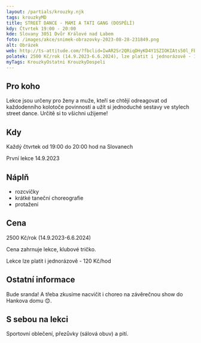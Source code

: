 ```yaml
---
layout: /partials/krouzky.njk
tags: krouzkyMD
title: STREET DANCE - MAMI A TATI GANG (DOSPĚLÍ)
kdy: Čtvrtek 19:00 - 20:00
kde: Slovany 3051 Dvůr Králové nad Labem
foto: /images/akce/snimek-obrazovky-2023-08-28-231849.png
alt: Obrázek
web: http://ts-attitude.com/?fbclid=IwAR2Sr2QRiqDHyKD4Y1SZIOKIAts50l_Fbl4mu0ArOUoGUs6IVA-w3G8VGLE
polatek: 2500 Kč/rok (14.9.2023-6.6.2024), lze platit i jednorázově - 120 Kč/hod
myTags: KrouzkyOstatni KrouzkyDospeli
---
```

<!--StartFragment-->

## Pro koho

Lekce jsou určeny pro ženy a muže, kteří se chtějí odreagovat od každodenního kolotoče povinností a užít si jednoduché sestavy ve stylech street dance. Určitě si to všichni užijeme!

## Kdy

Každý čtvrtek od 19:00 do 20:00 hod na Slovanech

První lekce 14.9.2023

## Náplň

* rozcvičky
* krátké taneční choreografie
* protažení

## Cena

2500 Kč/rok (14.9.2023-6.6.2024)

Cena zahrnuje lekce, klubové tričko.

Lekce lze platit i jednorázově - 120 Kč/hod

## Ostatní informace

Bude sranda! A třeba zkusíme nacvičit i choreo na závěrečnou show do Hankova domu 😊.

## S sebou na lekci

Sportovní oblečení, přezůvky (sálová obuv) a pití.

<!--EndFragment-->